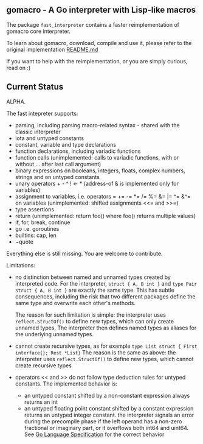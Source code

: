 ## gomacro - A Go interpreter with Lisp-like macros

The package `fast_interpreter` contains a faster reimplementation of gomacro core interpreter.

To learn about gomacro, download, compile and use it, please refer to the original implementation [README.md](../README.md)

If you want to help with the reimplementation, or you are simply curious, read on :)

## Current Status

ALPHA.

The fast intepreter supports:
* parsing, including parsing macro-related syntax - shared with the classic interpreter
* iota and untyped constants
* constant, variable and type declarations
* function declarations, including variadic functions
* function calls (unimplemented: calls to variadic functions, with or without ... after last call argument)
* binary expressions on booleans, integers, floats, complex numbers, strings and on untyped constants
* unary operators + - ^ ! <- * (address-of & is implemented only for variables)
* assignment to variables, i.e. operators = += -= *= /= %= &= |= ^= &^= on variables (unimplemented: shifted assignments <<= and >>=)
* type assertions
* return (unimplemented: return foo() where foo() returns multiple values)
* if, for, break, continue
* go i.e. goroutines
* builtins: cap, len
* ~quote

Everything else is still missing. You are welcome to contribute.

Limitations:
* no distinction between named and unnamed types created by interpreted code.
  For the interpreter, `struct { A, B int }` and `type Pair struct { A, B int }`
  are exactly the same type. This has subtle consequences, including the risk
  that two different packages define the same type and overwrite each other's methods.

  The reason for such limitation is simple: the interpreter uses `reflect.StructOf()`
  to define new types, which can only create unnamed types.
  The interpreter then defines named types as aliases for the underlying unnamed types.

* cannot create recursive types, as for example `type List struct { First interface{}; Rest *List}`
  The reason is the same as above: the interpreter uses `reflect.StructOf()` to define new types,
  which cannot create recursive types

* operators << and >> do not follow type deduction rules for untyped constants.
  The implemented behavior is:
  * an untyped constant shifted by a non-constant expression always returns an int
  * an untyped floating point constant shifted by a constant expression returns an untyped integer constant.
    the interpreter signals an error during the precompile phase
    if the left operand has a non-zero fractional or imaginary part,
    or it overflows both int64 and uint64.
  See [Go Language Specification](https://golang.org/ref/spec#Operators) for the correct behavior

